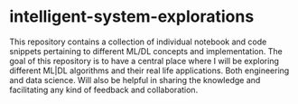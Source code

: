 # intelligent-system-explorations
This repository contains a collection of individual notebook and code snippets pertaining to different ML/DL concepts and implementation.
The goal of this repository is to have a central place where I will be exploring different ML|DL algorithms and their real life applications. Both engineering and data science. 
Will also be helpful in sharing the knowledge and facilitating any kind of feedback and collaboration.
